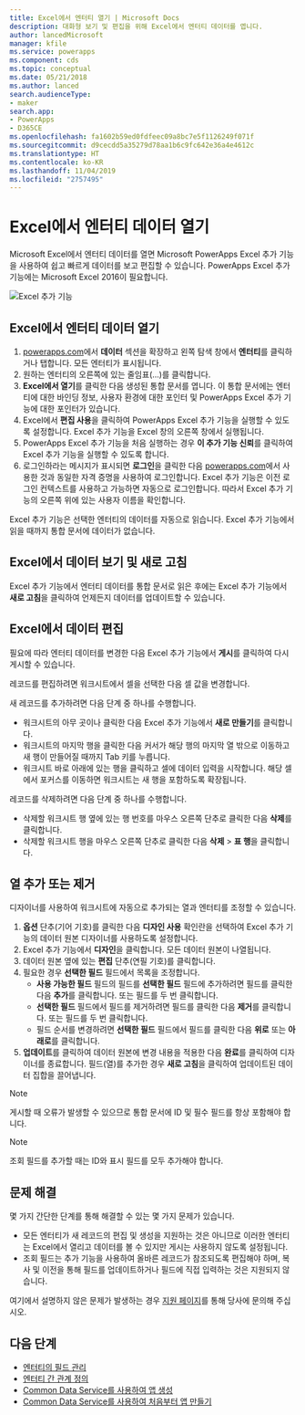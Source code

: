 ```yaml
---
title: Excel에서 엔터티 열기 | Microsoft Docs
description: 대화형 보기 및 편집을 위해 Excel에서 엔터티 데이터를 엽니다.
author: lancedMicrosoft
manager: kfile
ms.service: powerapps
ms.component: cds
ms.topic: conceptual
ms.date: 05/21/2018
ms.author: lanced
search.audienceType:
- maker
search.app:
- PowerApps
- D365CE
ms.openlocfilehash: fa1602b59ed0fdfeec09a8bc7e5f1126249f071f
ms.sourcegitcommit: d9cecdd5a35279d78aa1b6c9fc642e36a4e4612c
ms.translationtype: HT
ms.contentlocale: ko-KR
ms.lasthandoff: 11/04/2019
ms.locfileid: "2757495"
---
```

# <a name="open-entity-data-in-excel"></a>Excel에서 엔터티 데이터 열기
Microsoft Excel에서 엔터티 데이터를 열면 Microsoft PowerApps Excel 추가 기능을 사용하여 쉽고 빠르게 데이터를 보고 편집할 수 있습니다. PowerApps Excel 추가 기능에는 Microsoft Excel 2016이 필요합니다.

![Excel 추가 기능](./media/data-platform-cds-excel-addin/ExcelAddin.png "PowerApps Excel 추가 기능")

## <a name="open-entity-data-in-excel"></a>Excel에서 엔터티 데이터 열기
1. [powerapps.com](https://make.powerapps.com/?utm_source=padocs&utm_medium=linkinadoc&utm_campaign=referralsfromdoc)에서 **데이터** 섹션을 확장하고 왼쪽 탐색 창에서 **엔터티**를 클릭하거나 탭합니다. 모든 엔터티가 표시됩니다.
2. 원하는 엔터티의 오른쪽에 있는 줄임표(...)를 클릭합니다.
3. **Excel에서 열기**를 클릭한 다음 생성된 통합 문서를 엽니다. 이 통합 문서에는 엔터티에 대한 바인딩 정보, 사용자 환경에 대한 포인터 및 PowerApps Excel 추가 기능에 대한 포인터가 있습니다.  
4. Excel에서 **편집 사용**을 클릭하여 PowerApps Excel 추가 기능을 실행할 수 있도록 설정합니다. Excel 추가 기능을 Excel 창의 오른쪽 창에서 실행됩니다.
5. PowerApps Excel 추가 기능을 처음 실행하는 경우 **이 추가 기능 신뢰**를 클릭하여 Excel 추가 기능을 실행할 수 있도록 합니다.
6. 로그인하라는 메시지가 표시되면 **로그인**을 클릭한 다음 [powerapps.com](https:///?utm_source=padocs&utm_medium=linkinadoc&utm_campaign=referralsfromdoc)에서 사용한 것과 동일한 자격 증명을 사용하여 로그인합니다. Excel 추가 기능은 이전 로그인 컨텍스트를 사용하고 가능하면 자동으로 로그인합니다. 따라서 Excel 추가 기능의 오른쪽 위에 있는 사용자 이름을 확인합니다.

Excel 추가 기능은 선택한 엔터티의 데이터를 자동으로 읽습니다. Excel 추가 기능에서 읽을 때까지 통합 문서에 데이터가 없습니다.

## <a name="view-and-refresh-data-in-excel"></a>Excel에서 데이터 보기 및 새로 고침
Excel 추가 기능에서 엔터티 데이터를 통합 문서로 읽은 후에는 Excel 추가 기능에서 **새로 고침**을 클릭하여 언제든지 데이터를 업데이트할 수 있습니다.

## <a name="edit-data-in-excel"></a>Excel에서 데이터 편집
필요에 따라 엔터티 데이터를 변경한 다음 Excel 추가 기능에서 **게시**를 클릭하여 다시 게시할 수 있습니다.

레코드를 편집하려면 워크시트에서 셀을 선택한 다음 셀 값을 변경합니다.

새 레코드를 추가하려면 다음 단계 중 하나를 수행합니다.

* 워크시트의 아무 곳이나 클릭한 다음 Excel 추가 기능에서 **새로 만들기**를 클릭합니다.
* 워크시트의 마지막 행을 클릭한 다음 커서가 해당 행의 마지막 열 밖으로 이동하고 새 행이 만들어질 때까지 Tab 키를 누릅니다.
* 워크시트 바로 아래에 있는 행을 클릭하고 셀에 데이터 입력을 시작합니다. 해당 셀에서 포커스를 이동하면 워크시트는 새 행을 포함하도록 확장됩니다.

레코드를 삭제하려면 다음 단계 중 하나를 수행합니다.

* 삭제할 워크시트 행 옆에 있는 행 번호를 마우스 오른쪽 단추로 클릭한 다음 **삭제**를 클릭합니다.
* 삭제할 워크시트 행을 마우스 오른쪽 단추로 클릭한 다음 **삭제** > **표 행**을 클릭합니다.

## <a name="add-or-remove-columns"></a>열 추가 또는 제거
디자이너를 사용하여 워크시트에 자동으로 추가되는 열과 엔터티를 조정할 수 있습니다.

1. **옵션** 단추(기어 기호)를 클릭한 다음 **디자인 사용** 확인란을 선택하여 Excel 추가 기능의 데이터 원본 디자이너를 사용하도록 설정합니다.
2. Excel 추가 기능에서 **디자인**을 클릭합니다. 모든 데이터 원본이 나열됩니다.
3. 데이터 원본 옆에 있는 **편집** 단추(연필 기호)를 클릭합니다.
4. 필요한 경우 **선택한 필드** 필드에서 목록을 조정합니다.
   * **사용 가능한 필드** 필드의 필드를 **선택한 필드** 필드에 추가하려면 필드를 클릭한 다음 **추가**를 클릭합니다. 또는 필드를 두 번 클릭합니다.
   * **선택한 필드** 필드에서 필드를 제거하려면 필드를 클릭한 다음 **제거**를 클릭합니다. 또는 필드를 두 번 클릭합니다.
   * 필드 순서를 변경하려면 **선택한 필드** 필드에서 필드를 클릭한 다음 **위로** 또는 **아래로**를 클릭합니다.
5. **업데이트**를 클릭하여 데이터 원본에 변경 내용을 적용한 다음 **완료**를 클릭하여 디자이너를 종료합니다. 필드(열)를 추가한 경우 **새로 고침**을 클릭하여 업데이트된 데이터 집합을 끌어냅니다.

> [!NOTE]
> 게시할 때 오류가 발생할 수 있으므로 통합 문서에 ID 및 필수 필드를 항상 포함해야 합니다.

> [!NOTE]
> 조회 필드를 추가할 때는 ID와 표시 필드를 모두 추가해야 합니다.

## <a name="troubleshooting"></a>문제 해결
몇 가지 간단한 단계를 통해 해결할 수 있는 몇 가지 문제가 있습니다.

* 모든 엔터티가 새 레코드의 편집 및 생성을 지원하는 것은 아니므로 이러한 엔터티는 Excel에서 열리고 데이터를 볼 수 있지만 게시는 사용하지 않도록 설정됩니다.
* 조회 필드는 추가 기능을 사용하여 올바른 레코드가 참조되도록 편집해야 하며, 복사 및 이전을 통해 필드를 업데이트하거나 필드에 직접 입력하는 것은 지원되지 않습니다.


여기에서 설명하지 않은 문제가 발생하는 경우 [지원 페이지](https://powerapps.microsoft.com/support/)를 통해 당사에 문의해 주십시오.

## <a name="next-steps"></a>다음 단계
* [엔터티의 필드 관리](data-platform-manage-fields.md)
* [엔터티 간 관계 정의](data-platform-entity-lookup.md)
* [Common Data Service를 사용하여 앱 생성](../canvas-apps/data-platform-create-app.md)
* [Common Data Service를 사용하여 처음부터 앱 만들기](../canvas-apps/data-platform-create-app-scratch.md)

